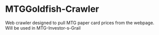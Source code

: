 # MTGGoldfish-Crawler
Web crawler designed to pull MTG paper card prices from the webpage. Will be used in MTG-Investor-s-Grail

